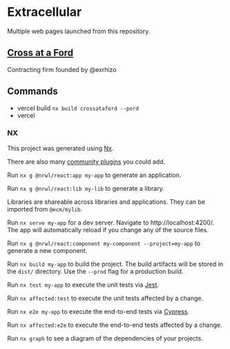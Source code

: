 # Extracellular

Multiple web pages launched from this repository.

## [Cross at a Ford](http://crossataford.com)

Contracting firm founded by @exrhizo

## Commands

- vercel build `nx build crossataford --pord`
- vercel

### NX

This project was generated using [Nx](https://nx.dev).

There are also many [community plugins](https://nx.dev/community) you could add.

Run `nx g @nrwl/react:app my-app` to generate an application.

Run `nx g @nrwl/react:lib my-lib` to generate a library.

Libraries are shareable across libraries and applications. They can be imported from `@ecm/mylib`.

Run `nx serve my-app` for a dev server. Navigate to http://localhost:4200/. The app will automatically reload if you change any of the source files.

Run `nx g @nrwl/react:component my-component --project=my-app` to generate a new component.

Run `nx build my-app` to build the project. The build artifacts will be stored in the `dist/` directory. Use the `--prod` flag for a production build.

Run `nx test my-app` to execute the unit tests via [Jest](https://jestjs.io).

Run `nx affected:test` to execute the unit tests affected by a change.

Run `nx e2e my-app` to execute the end-to-end tests via [Cypress](https://www.cypress.io).

Run `nx affected:e2e` to execute the end-to-end tests affected by a change.

Run `nx graph` to see a diagram of the dependencies of your projects.
